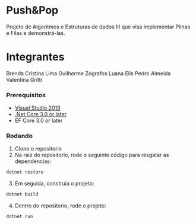 
# Push&Pop
Projeto de Algoritmos e Estruturas de dados III que visa implementar Pilhas e Filas e demonstrá-las.

# Integrantes

Brenda Cristina Lima
Guilherme Zografos
Luana Elis
Pedro Almeida
Valentina Gritti

### Prerequisitos

* [Visual Studio 2019](https://visualstudio.microsoft.com/downloads/)
* [.Net Core 3.0 or later](https://dotnet.microsoft.com/download/dotnet-core/2.2)
* EF Core 3.0 or later

### Rodando
1. Clone o repositorio
2. Na raiz do repositorio, rode o seguinte código para resgatar as dependencias:
```csharp
dotnet restore
```
3. Em seguida, construia o projeto:
```csharp
dotnet build
```
4. Dentro do repositorio, rode o projeto:
```csharp
dotnet run
```


